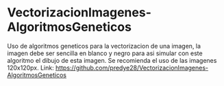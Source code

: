 # VectorizacionImagenes-AlgoritmosGeneticos
Uso de algoritmos geneticos para la vectorizacion de una imagen, la imagen debe ser sencilla en blanco y negro para asi simular con este algoritmo el dibujo de esta imagen. Se recomienda el uso de las imagenes 120x120px.
Link: https://github.com/predye28/VectorizacionImagenes-AlgoritmosGeneticos
